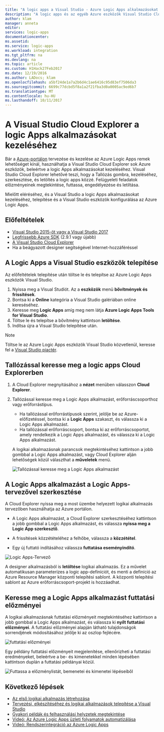 ```yaml
---
title: "A logic apps a Visual Studio - Azure Logic Apps alkalmazásokat kezeléséhez |} Microsoft Docs"
description: "A logic apps és az egyéb Azure eszközök Visual Studio Cloud Explorer kezelése"
author: klam
manager: anneta
editor: 
services: logic-apps
documentationcenter: 
ms.assetid: 
ms.service: logic-apps
ms.workload: integration
ms.tgt_pltfrm: na
ms.devlang: na
ms.topic: article
ms.custom: H1Hack27Feb2017
ms.date: 12/19/2016
ms.author: LADocs; klam
ms.openlocfilehash: a5bf24de1a7a2b6d4c1ae6416c95d83ef7506da3
ms.sourcegitcommit: 6699c77dcbd5f8a1a2f21fba3d0a0005ac9ed6b7
ms.translationtype: MT
ms.contentlocale: hu-HU
ms.lasthandoff: 10/11/2017
---
```

# <a name="manage-your-logic-apps-with-visual-studio-cloud-explorer"></a>A Visual Studio Cloud Explorer a logic Apps alkalmazásokat kezeléséhez

Bár a [Azure-portálon](https://portal.azure.com/) tervezése és kezelése az Azure Logic Apps remek lehetőséget kínál, használhatja a Visual Studio Cloud Explorer sok Azure eszközök, beleértve a logic Apps alkalmazásokat kezeléséhez. Visual Studio Cloud Explorer lehetővé teszi, hogy a Tallózás gombra, kezeléséhez, szerkesztése, és letöltés a logic apps közzé. Felügyeleti feladatok előzményeinek megtekintése, futtassa, engedélyezése és letiltása. 

Mielőtt eléréséhez, és a Visual Studio a logic Apps alkalmazásokat kezeléséhez, telepítése és a Visual Studio eszközök konfigurálása az Azure Logic Apps. 

## <a name="prerequisites"></a>Előfeltételek

* [Visual Studio 2015-öt vagy a Visual Studio 2017](https://www.visualstudio.com/downloads/download-visual-studio-vs.aspx)
* [Legfrissebb Azure SDK](https://azure.microsoft.com/downloads/) (2.9.1 vagy újabb)
* [A Visual Studio Cloud Explorer](https://marketplace.visualstudio.com/items?itemName=MicrosoftCloudExplorer.CloudExplorerforVisualStudio2015)
* Ha a beágyazott designer segítségével Internet-hozzáféréssel

## <a name="install-visual-studio-tools-for-logic-apps"></a>A Logic Apps a Visual Studio eszközök telepítése

Az előfeltételek telepítése után töltse le és telepítse az Azure Logic Apps eszközök Visual Studio.

1. Nyissa meg a Visual Studiót. Az a **eszközök** menü **bővítmények és frissítések**.
2. Bontsa ki a **Online** kategória a Visual Studio galériában online kereséséhez.
3. Keresse meg **Logic Apps** amíg meg nem látja **Azure Logic Apps Tools for Visual Studio**.
4. Töltse le és telepítse a bővítmény kattintson **letöltése**.
5. Indítsa újra a Visual Studio telepítése után.

> [!NOTE]
> Töltse le az Azure Logic Apps eszközök Visual Studio közvetlenül, keresse fel a [Visual Studio piactér](https://visualstudiogallery.msdn.microsoft.com/e25ad307-46cf-412e-8ba5-5b555d53d2d9).

## <a name="browse-for-logic-apps-in-cloud-explorer"></a>Tallózással keresse meg a logic apps Cloud Explorerben

1.  A Cloud Explorer megnyitásához a **nézet** menüben válasszon **Cloud Explorer**.
2.  Tallózással keresse meg a Logic Apps alkalmazást, erőforráscsoporthoz vagy erőforrástípus. 

    * Ha tallózással erőforrástípusok szerint, jelölje be az Azure-előfizetéssel, bontsa ki a **Logic Apps** szakaszt, és válassza ki a Logic Apps alkalmazást. 
    * Ha tallózással erőforráscsoport, bontsa ki az erőforráscsoportot, amely rendelkezik a Logic Apps alkalmazást, és válassza ki a Logic Apps alkalmazást.

    A logikai alkalmazásnak parancsok megtekintéséhez kattintson a jobb gombbal a Logic Apps alkalmazást, vagy Cloud Explorer alján lehetőségek közül választhat a **műveletek** menü.

    ![Tallózással keresse meg a Logic Apps alkalmazást](./media/logic-apps-manage-from-vs/browse.png)

## <a name="edit-your-logic-app-with-logic-apps-designer"></a>A Logic Apps alkalmazást a Logic Apps-tervezővel szerkesztése

A Cloud Explorer nyissa meg a most üzembe helyezett logikai alkalmazás tervezőben használhatja az Azure portálon. 

* A Logic Apps alkalmazást, a Cloud Explorer szerkesztéséhez kattintson a jobb gombbal a Logic Apps alkalmazást, és válassza **nyissa meg a Logic App szerkesztő**. 

* A frissítések közzétételéhez a felhőbe, válassza a **közzététel**. 

* Egy új futtató indításához válassza **futtatása eseményindító**.

![Logic Apps-Tervező](./media/logic-apps-manage-from-vs/designer.png)

A designer alkalmazásból is **letöltése** logikai alkalmazás. Ez a művelet automatikusan parameterizes a logic app-definíciót, és menti a definíció az Azure Resource Manager központi telepítési sablont. A központi telepítési sablont az Azure erőforráscsoport-projekt is hozzáadhat.

## <a name="browse-your-logic-app-run-history"></a>Keresse meg a Logic Apps alkalmazást futtatási előzményei

A logikai alkalmazásnak futtatási előzményeit megtekintéséhez kattintson a jobb gombbal a Logic Apps alkalmazást, és válassza ki **nyílt futtatási előzményei**. A futtatási előzményei alapján látható tulajdonságok sorrendjének módosításához jelölje ki az oszlop fejlécére.

![futtatási előzményei](media/logic-apps-manage-from-vs/runs.png)

Egy példány futtatási előzményeit megjelenítése, ellenőrizheti a futtatási eredményeket, beleértve a be- és kimenetekkel minden lépésében kattintson duplán a futtatási példányai közül.

![Futtassa a előzménylistát, bemenetei és kimenetei lépéseiből](./media/logic-apps-manage-from-vs/history.png)

## <a name="next-steps"></a>Következő lépések

* [Az első logikai alkalmazás létrehozása](logic-apps-create-a-logic-app.md)
* [Tervezési, elkészítéséhez és logikai alkalmazások telepítése a Visual Studio](logic-apps-deploy-from-vs.md)
* [Gyakori példák és felhasználási helyzetek megtekintése](logic-apps-examples-and-scenarios.md)
* [Videó: Az Azure Logic Apps üzleti folyamatok automatizálása](http://channel9.msdn.com/Events/Build/2016/T694)
* [Videó: Rendszerintegráció az Azure Logic Apps](http://channel9.msdn.com/Events/Build/2016/P462)
